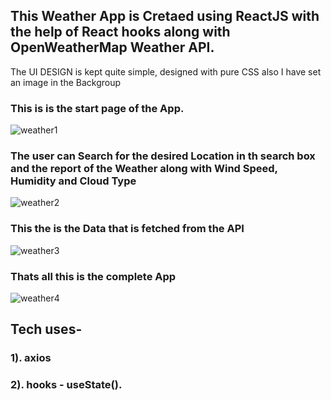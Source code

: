## This Weather App is Cretaed using ReactJS with the help of React hooks along with OpenWeatherMap Weather API. 

The UI DESIGN is kept quite simple, designed with pure CSS also I have set an image in the Backgroup 
### This is is the start page of the App.
![weather1](https://user-images.githubusercontent.com/76623158/210575032-e5c1573b-877e-4776-a7dd-009e05f820d3.jpg)

### The user can Search for the desired Location in th search box and the report of the Weather along with Wind Speed, Humidity and Cloud Type
![weather2](https://user-images.githubusercontent.com/76623158/210575254-1c40d525-6c89-447a-962f-f0731efb3476.jpg)

### This the is the Data that is fetched from the API
![weather3](https://user-images.githubusercontent.com/76623158/210575456-fcdd2924-65d2-4696-8ef1-466819e3aa25.jpg)

### Thats all this is the complete App
![weather4](https://user-images.githubusercontent.com/76623158/210575762-353e964c-116f-46ee-b277-25738ac19527.jpg)

## Tech uses-
### 1). axios 
### 2). hooks - useState().
